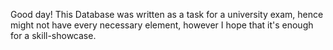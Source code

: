 Good day!
This Database was written as a task for a university exam, hence might not have every necessary element, however I hope that it's enough for a skill-showcase.
